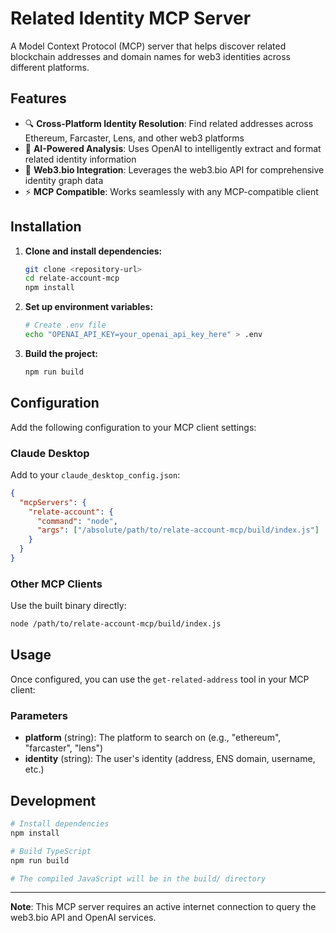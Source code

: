 # Related Identity MCP Server

A Model Context Protocol (MCP) server that helps discover related blockchain addresses and domain names for web3 identities across different platforms.

## Features

- 🔍 **Cross-Platform Identity Resolution**: Find related addresses across Ethereum, Farcaster, Lens, and other web3 platforms
- 🤖 **AI-Powered Analysis**: Uses OpenAI to intelligently extract and format related identity information
- 📡 **Web3.bio Integration**: Leverages the web3.bio API for comprehensive identity graph data
- ⚡ **MCP Compatible**: Works seamlessly with any MCP-compatible client


## Installation

1. **Clone and install dependencies:**
   ```bash
   git clone <repository-url>
   cd relate-account-mcp
   npm install
   ```

2. **Set up environment variables:**
   ```bash
   # Create .env file
   echo "OPENAI_API_KEY=your_openai_api_key_here" > .env
   ```

3. **Build the project:**
   ```bash
   npm run build
   ```

## Configuration

Add the following configuration to your MCP client settings:

### Claude Desktop
Add to your `claude_desktop_config.json`:
```json
{
  "mcpServers": {
    "relate-account": {
      "command": "node",
      "args": ["/absolute/path/to/relate-account-mcp/build/index.js"]
    }
  }
}
```

### Other MCP Clients
Use the built binary directly:
```bash
node /path/to/relate-account-mcp/build/index.js
```

## Usage

Once configured, you can use the `get-related-address` tool in your MCP client:

### Parameters
- **platform** (string): The platform to search on (e.g., "ethereum", "farcaster", "lens")
- **identity** (string): The user's identity (address, ENS domain, username, etc.)


## Development

```bash
# Install dependencies
npm install

# Build TypeScript
npm run build

# The compiled JavaScript will be in the build/ directory
```

---

**Note**: This MCP server requires an active internet connection to query the web3.bio API and OpenAI services.
